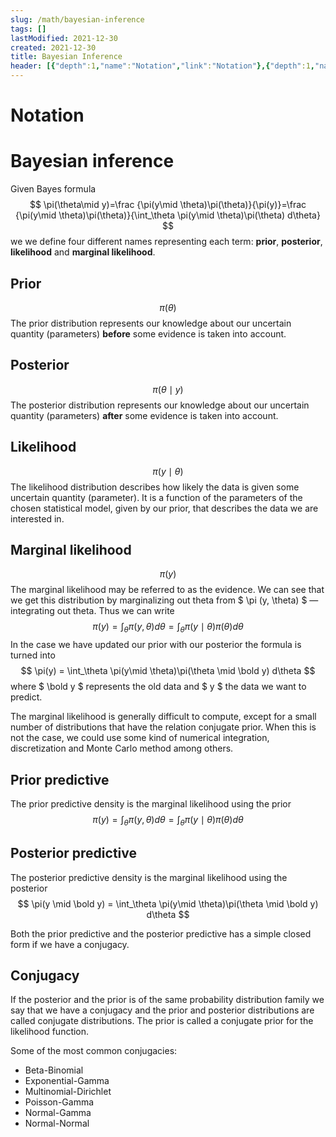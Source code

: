 ```yaml
---
slug: /math/bayesian-inference
tags: []
lastModified: 2021-12-30
created: 2021-12-30
title: Bayesian Inference
header: [{"depth":1,"name":"Notation","link":"Notation"},{"depth":1,"name":"Bayesian inference","link":"Bayesian-inference"},{"depth":2,"name":"Prior","link":"Prior"},{"depth":2,"name":"Posterior","link":"Posterior"},{"depth":2,"name":"Likelihood","link":"Likelihood"},{"depth":2,"name":"Marginal likelihood","link":"Marginal-likelihood"},{"depth":2,"name":"Prior predictive","link":"Prior-predictive"},{"depth":2,"name":"Posterior predictive","link":"Posterior-predictive"},{"depth":2,"name":"Conjugacy","link":"Conjugacy"}]
---
```


# Notation

# Bayesian inference
Given Bayes formula
$$
\pi(\theta\mid y)=\frac {\pi(y\mid \theta)\pi(\theta)}{\pi(y)}=\frac {\pi(y\mid \theta)\pi(\theta)}{\int_\theta \pi(y\mid \theta)\pi(\theta) d\theta}
$$
we we define four different names representing each term: **prior**, **posterior**, **likelihood** and **marginal likelihood**.

## Prior
$$
\pi (\theta)
$$
The prior distribution represents our knowledge about our uncertain quantity (parameters) **before** some evidence is taken into account.

## Posterior
$$
\pi (\theta \mid y)
$$
The posterior distribution represents our knowledge about our uncertain quantity (parameters) **after** some evidence is taken into account.

## Likelihood
$$
\pi (y \mid \theta)
$$
The likelihood distribution describes how likely the data is given some uncertain quantity (parameter). It is a function of the parameters of the chosen statistical model, given by our prior, that describes the data we are interested in.

## Marginal likelihood
$$
\pi (y)
$$
The marginal likelihood may be referred to as the evidence.
We can see that we get this distribution by marginalizing out theta from $ \pi (y, \theta) $ — integrating out theta. Thus we can write
$$
\pi(y) = \int_\theta \pi (y, \theta) d\theta = \int_\theta \pi(y\mid \theta)\pi(\theta) d\theta
$$
In the case we have updated our prior with our posterior the formula is turned into
$$
\pi(y) = \int_\theta \pi(y\mid \theta)\pi(\theta \mid \bold y) d\theta
$$
where $ \bold y $ represents the old data and $ y $ the data we want to predict.

The marginal likelihood is generally difficult to compute, except for a small number of distributions that have the relation conjugate prior. When this is not the case, we could use some kind of numerical integration, discretization and Monte Carlo method among others.


## Prior predictive
The prior predictive density is the marginal likelihood using the prior
$$
\pi(y) = \int_\theta \pi (y, \theta) d\theta = \int_\theta \pi(y\mid \theta)\pi(\theta) d\theta
$$

## Posterior predictive
The posterior predictive density is the marginal likelihood using the posterior
$$
\pi(y \mid \bold y) = \int_\theta \pi(y\mid \theta)\pi(\theta \mid \bold y) d\theta
$$

Both the prior predictive and the posterior predictive has a simple closed form if we have a conjugacy.

## Conjugacy
If the posterior and the prior is of the same probability distribution family we say that we have a conjugacy and the prior and posterior distributions are called conjugate distributions. The prior is called a conjugate prior for the likelihood function.

Some of the most common conjugacies:
- Beta-Binomial
- Exponential-Gamma
- Multinomial-Dirichlet
- Poisson-Gamma
- Normal-Gamma
- Normal-Normal



